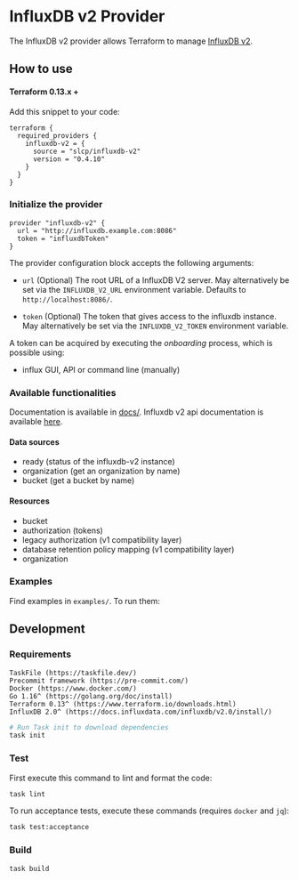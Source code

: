 # InfluxDB v2 Provider

The InfluxDB v2 provider allows Terraform to manage
[InfluxDB v2](https://www.influxdata.com/products/influxdb-overview/).

## How to use


#### Terraform 0.13.x +

Add this snippet to your code:

```hcl
terraform {
  required_providers {
    influxdb-v2 = {
      source = "slcp/influxdb-v2"
      version = "0.4.10"
    }
  }
}
```

### Initialize the provider

```hcl
provider "influxdb-v2" {
  url = "http://influxdb.example.com:8086"
  token = "influxdbToken"
}
```

The provider configuration block accepts the following arguments:

* ``url`` (Optional) The root URL of a InfluxDB V2 server. May alternatively be set via the `INFLUXDB_V2_URL` environment variable. Defaults to `http://localhost:8086/`.

* ``token`` (Optional) The token that gives access to the influxdb instance. May alternatively be set via the `INFLUXDB_V2_TOKEN` environment variable.

A token can be acquired by executing the *onboarding* process, which is possible using:

* influx GUI, API or command line (manually)

### Available functionalities

Documentation is available in [docs/](docs/).
Influxdb v2 api documentation is available [here](https://v2.docs.influxdata.com/v2.0/api/).

#### Data sources

* ready (status of the influxdb-v2 instance)
* organization (get an organization by name)
* bucket (get a bucket by name)

#### Resources

* bucket
* authorization (tokens)
* legacy authorization (v1 compatibility layer)
* database retention policy mapping (v1 compatibility layer)
* organization

### Examples

Find examples in `examples/`. To run them:



## Development
### Requirements
    
    TaskFile (https://taskfile.dev/)
    Precommit framework (https://pre-commit.com/)
    Docker (https://www.docker.com/)
    Go 1.16^ (https://golang.org/doc/install)
    Terraform 0.13^ (https://www.terraform.io/downloads.html)
    InfluxDB 2.0^ (https://docs.influxdata.com/influxdb/v2.0/install/)

```bash
# Run Task init to download dependencies
task init
```

### Test

First execute this command to lint and format the code:

```bash
task lint
```

To run acceptance tests, execute these commands (requires `docker` and `jq`): 

```bash
task test:acceptance
```

### Build

```bash
task build
```
